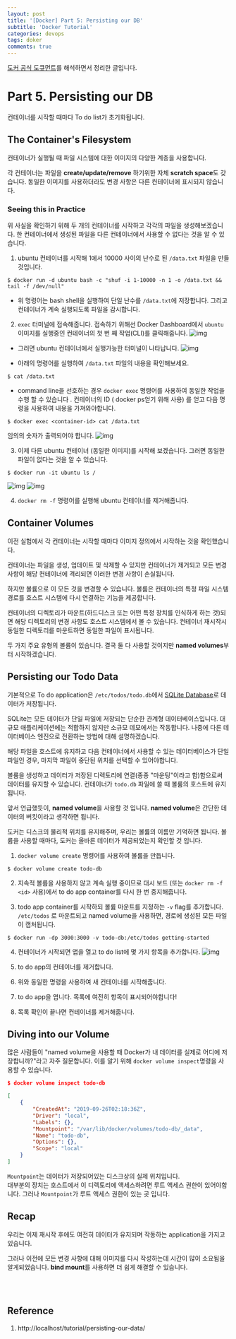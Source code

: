 ```yaml
---
layout: post
title: '[Docker] Part 5: Persisting our DB'
subtitle: 'Docker Tutorial'
categories: devops
tags: doker
comments: true
---
```



[도커 공식 도큐먼트](https://docs.docker.com/get-started/)를 해석하면서 정리한 글입니다.

# Part 5. Persisting our DB
컨테이너를 시작할 때마다 To do list가 초기화됩니다.

## The Container's Filesystem
컨테이너가 실행될 때 파일 시스템에 대한 이미지의 다양한 계층을 사용합니다.

각 컨테이너는 파일을 **create/update/remove** 하기위한 자체 **scratch space**도 갖습니다. 동일한 이미지를 사용하더라도 변경 사항은 다른 컨테이너에 표시되지 않습니다.

### Seeing this in Practice
위 사실을 확인하기 위해 두 개의 컨테이너를 시작하고 각각의 파일을 생성해보겠습니다. 한 컨테이너에서 생성된 파일을 다른 컨테이너에서 사용할 수 없다는 것을 알 수 있습니다.

1. ubuntu 컨테이너를 시작해 1에서 10000 사이의 난수로 된 `/data.txt` 파일을 만들 것입니다.
```vim
$ docker run -d ubuntu bash -c "shuf -i 1-10000 -n 1 -o /data.txt && tail -f /dev/null"
```
- 위 명령어는 bash shell을 실행하여 단일 난수를 `/data.txt`에 저장합니다. 그리고 컨테이너가 계속 실행되도록 파일을 감시합니다.

2. `exec` 터미널에 접속해줍니다. 접속하기 위해선 Docker Dashboard에서 `ubuntu` 이미지를 실행중인 컨테이너의 첫 번 째 작업(CLI)를 클릭해줍니다.
![img](/assets/img/docker/ubuntu.png)

- 그러면 ubuntu 컨테이너에서 실행가능한 터미널이 나타납니다.
![img](/assets/img/docker/exec.png)

- 아래의 명령어를 실행하여 `/data.txt` 파일의 내용을 확인해보세요.
```vim
$ cat /data.txt
```

- command line을 선호하는 경우 `docker exec` 명령어를 사용하여 동일한 작업을 수행 할 수 있습니다 . 컨테이너의 ID ( docker ps얻기 위해 사용) 를 얻고 다음 명령을 사용하여 내용을 가져와야합니다.

```vim
$ docker exec <container-id> cat /data.txt
```

임의의 숫자가 출력되어야 합니다.
![img](/assets/img/docker/capture02.png)

3. 이제 다른 ubuntu 컨테이너 (동일한 이미지)를 시작해 보겠습니다. 그러면 동일한 파일이 없다는 것을 알 수 있습니다.
```vim
$ docker run -it ubuntu ls /
```
![img](/assets/img/docker/capture03.png)
![img](/assets/img/docker/capture04.png)

4. `docker rm -f` 명령어를 실행해 ubuntu 컨테이너를 제거해줍니다.

## Container Volumes
이전 실험에서 각 컨테이너는 시작할 때마다 이미지 정의에서 시작하는 것을 확인했습니다. 

컨테이너는 파일을 생성, 업데이트 및 삭제할 수 있지만 컨테이너가 제거되고 모든 변경 사항이 해당 컨테이너에 격리되면 이러한 변경 사항이 손실됩니다. 

하지만 볼륨으로 이 모든 것을 변경할 수 있습니다.
볼륨은 컨테이너의 특정 파일 시스템 경로를 호스트 시스템에 다시 연결하는 기능을 제공합니다. 

컨테이너의 디렉토리가 마운트(하드디스크 또는 어떤 특정 장치를 인식하게 하는 것)되면 해당 디렉토리의 변경 사항도 호스트 시스템에서 볼 수 있습니다. 컨테이너 재시작시 동일한 디렉토리를 마운트하면 동일한 파일이 표시됩니다.

두 가지 주요 유형의 볼륨이 있습니다. 결국 둘 다 사용할 것이지만 **named volumes**부터 시작하겠습니다.

## Persisting our Todo Data
기본적으로 To do application은 `/etc/todos/todo.db`에서 [SQLite Database](https://www.sqlite.org/index.html)로 데이터가 저장됩니다.

SQLite는 모든 데이터가 단일 파일에 저장되는 단순한 관계형 데이터베이스입니다. 대규모 애플리케이션에는 적합하지 않지만 소규모 데모에서는 작동합니다. 나중에 다른 데이터베이스 엔진으로 전환하는 방법에 대해 설명하겠습니다.

해당 파일을 호스트에 유지하고 다음 컨테이너에서 사용할 수 있는 데이터베이스가 단일 파일인 경우, 마지막 파일이 중단된 위치를 선택할 수 있어야합니다. 

볼륨을 생성하고 데이터가 저장된 디렉토리에 연결(종종 "마운팅"이라고 함)함으로써 데이터를 유지할 수 있습니다. 컨테이너가 `todo.db` 파일에 쓸 때 볼륨의 호스트에 유지됩니다.

앞서 언급했듯이, **named volume**을 사용할 것 입니다. **named volume**은 간단한 데이터의 버킷이라고 생각하면 됩니다.

도커는 디스크의 물리적 위치를 유지해주며, 우리는 볼륨의 이름만 기억하면 됩니다. 볼륨을 사용할 때마다, 도커는 올바른 데이터가 제공되었는지 확인할 것 입니다.

1. `docker volume create` 명령어를 사용하여 볼륨을 만듭니다.
```vim
$ docker volume create todo-db
```

2. 지속적 볼륨을 사용하지 않고 계속 실행 중이므로 대시 보드 (또는 `docker rm -f <id>` 사용)에서 to do app container를 다시 한 번 중지해줍니다.

3. todo app container를 시작하되 볼륨 마운트를 지정하는 `-v` flag를 추가합니다. `/etc/todos` 로 마운트되고 named volume을 사용하면, 경로에 생성된 모든 파일이 캡처됩니다.
```vim
$ docker run -dp 3000:3000 -v todo-db:/etc/todos getting-started
```

4. 컨테이너가 시작되면 앱을 열고 to do list에 몇 가지 항목을 추가합니다.
![img](/assets/img/docker/todolist.png)

5. to do app의 컨테이너를 제거합니다.

6. 위와 동일한 명령을 사용하여 새 컨테이너를 시작해줍니다.

7. to do app을 엽니다. 목록에 여전히 항목이 표시되어야합니다!

8. 목록 확인이 끝나면 컨테이너를 제거해줍니다.

## Diving into our Volume
많은 사람들이 "named volume을 사용할 때 Docker가 내 데이터를 실제로 어디에 저장합니까?"라고 자주 질문합니다. 이를 알기 위해 `docker volume inspect`명령을 사용할 수 있습니다.

```json
$ docker volume inspect todo-db

[
    {
        "CreatedAt": "2019-09-26T02:18:36Z",
        "Driver": "local",
        "Labels": {},
        "Mountpoint": "/var/lib/docker/volumes/todo-db/_data",
        "Name": "todo-db",
        "Options": {},
        "Scope": "local"
    }
]
```

`Mountpoint`는 데이터가 저장되어있는 디스크상의 실제 위치입니다.<br> 대부분의 장치는 호스트에서 이 디렉토리에 액세스하려면 루트 액세스 권한이 있어야합니다. 그러나 `Mountpoint`가 루트 액세스 권한이 있는 곳 입니다.

## Recap
우리는 이제 재시작 후에도 여전히 데이터가 유지되며 작동하는 application을 가지고 있습니다.

그러나 이전에 모든 변경 사항에 대해 이미지를 다시 작성하는데 시간이 많이 소요됨을 알게되었습니다. **bind mount**를 사용하면 더 쉽게 해결할 수 있습니다.


<br><br>

## Reference
1. http://localhost/tutorial/persisting-our-data/ 
